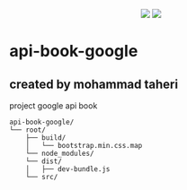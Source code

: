 
<p align="center"><img src="https://img.shields.io/badge/license-MIT-green"/> <img src="https://img.shields.io/badge/build-paasing-blue"/></p>

# api-book-google
## created by mohammad taheri
project google api book
```
api-book-google/
└── root/
    ├── build/
    │   └── bootstrap.min.css.map
    └── node_modules/
    └── dist/
    │   ├── dev-bundle.js
    └── src/
```
